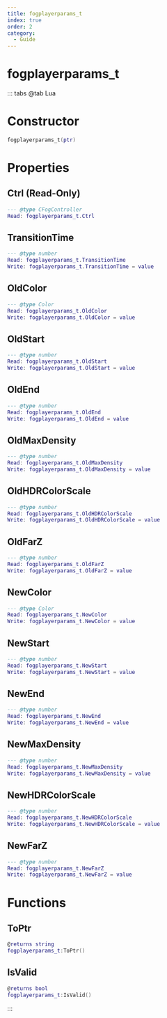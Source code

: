 ```yaml
---
title: fogplayerparams_t
index: true
order: 2
category:
  - Guide
---
```


# fogplayerparams_t

::: tabs
@tab Lua
# Constructor
```lua
fogplayerparams_t(ptr)
```
# Properties
## Ctrl (Read-Only)
```lua
--- @type CFogController
Read: fogplayerparams_t.Ctrl
```
## TransitionTime 
```lua
--- @type number
Read: fogplayerparams_t.TransitionTime
Write: fogplayerparams_t.TransitionTime = value
```
## OldColor 
```lua
--- @type Color
Read: fogplayerparams_t.OldColor
Write: fogplayerparams_t.OldColor = value
```
## OldStart 
```lua
--- @type number
Read: fogplayerparams_t.OldStart
Write: fogplayerparams_t.OldStart = value
```
## OldEnd 
```lua
--- @type number
Read: fogplayerparams_t.OldEnd
Write: fogplayerparams_t.OldEnd = value
```
## OldMaxDensity 
```lua
--- @type number
Read: fogplayerparams_t.OldMaxDensity
Write: fogplayerparams_t.OldMaxDensity = value
```
## OldHDRColorScale 
```lua
--- @type number
Read: fogplayerparams_t.OldHDRColorScale
Write: fogplayerparams_t.OldHDRColorScale = value
```
## OldFarZ 
```lua
--- @type number
Read: fogplayerparams_t.OldFarZ
Write: fogplayerparams_t.OldFarZ = value
```
## NewColor 
```lua
--- @type Color
Read: fogplayerparams_t.NewColor
Write: fogplayerparams_t.NewColor = value
```
## NewStart 
```lua
--- @type number
Read: fogplayerparams_t.NewStart
Write: fogplayerparams_t.NewStart = value
```
## NewEnd 
```lua
--- @type number
Read: fogplayerparams_t.NewEnd
Write: fogplayerparams_t.NewEnd = value
```
## NewMaxDensity 
```lua
--- @type number
Read: fogplayerparams_t.NewMaxDensity
Write: fogplayerparams_t.NewMaxDensity = value
```
## NewHDRColorScale 
```lua
--- @type number
Read: fogplayerparams_t.NewHDRColorScale
Write: fogplayerparams_t.NewHDRColorScale = value
```
## NewFarZ 
```lua
--- @type number
Read: fogplayerparams_t.NewFarZ
Write: fogplayerparams_t.NewFarZ = value
```
# Functions
## ToPtr
```lua
@returns string
fogplayerparams_t:ToPtr()
```
## IsValid
```lua
@returns bool
fogplayerparams_t:IsValid()
```

:::